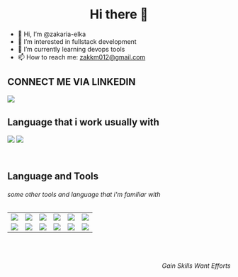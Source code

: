 
<h1 align="center">Hi there 👋</h1>


- 👋 Hi, I’m @zakaria-elka
- 👀 I’m interested in fullstack development
- 🌱 I’m currently learning devops tools
- 📫 How to reach me: zakkm012@gmail.com

<h2>CONNECT ME VIA LINKEDIN</h2>
<a href="https://www.linkedin.com/in/zakaria-el-karmoudi-629a80196/"><img src="https://img.icons8.com/color/48/undefined/linkedin-circled--v1.png"/><a/>
  
  <br/>
<h2>Language that i work usually with</h2>
<p ><img src="https://github-readme-stats.vercel.app/api/top-langs/?username=zakaria-elka&hide=c,php,c%23&layout=compact" /> 
  <img src="https://img.icons8.com/external-others-iconmarket/64/undefined/external-bang-hand-gestures-others-iconmarket-3.png"/></p>
 <br/>
<h2>Language and Tools</h2>
<h6>some other tools and language that i'm familiar with<h6>     

<table align="center">
<tr>
<td>
<img src="https://img.icons8.com/color/48/undefined/mongodb.png"/>
</td>
<td>
<img src="https://img.icons8.com/color/48/undefined/postgreesql.png"/>     
</td>
<td>  
<img src="https://img.icons8.com/color/48/undefined/react-native.png"/>
</td> 
<td>
<img src="https://img.icons8.com/color/48/undefined/angularjs.png"/>
</td>
<td>
<img src="https://img.icons8.com/color/48/undefined/django.png"/>
</td>
<td>
<img src="https://img.icons8.com/color/48/undefined/jenkins.png"/>
</td>  
</tr>   

<tr>
<td>
<img src="https://img.icons8.com/color/48/undefined/sass.png"/>
</td>
<td>
<img src="https://img.icons8.com/color/48/undefined/firebase.png"/> 
</td>
<td>  
<img src="https://img.icons8.com/ios/50/undefined/php-logo.png"/>
</td> 
<td>
<img src="https://img.icons8.com/external-tal-revivo-shadow-tal-revivo/48/undefined/external-postman-is-the-only-complete-api-development-environment-logo-shadow-tal-revivo.png"/>
</td>
<td>
<img src="https://img.icons8.com/color/48/undefined/nodejs.png"/>
</td>
<td>
<img src="https://img.icons8.com/color/48/undefined/bootstrap.png"/>
</td>  
</tr>  
     
</table>
<br/>
<h6 align="right">Gain Skills Want Efforts</h6>  
     
     




